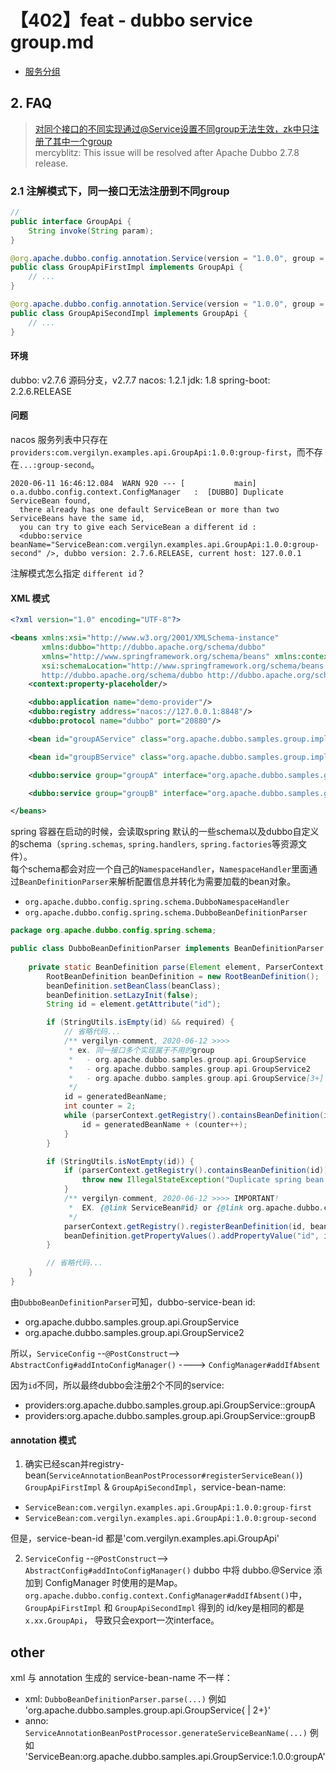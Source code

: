 # 【402】feat - dubbo service group.md

+ [服务分组](http://dubbo.apache.org/zh-cn/docs/user/demos/service-group.html)


## 2. FAQ
> [对同个接口的不同实现通过@Service设置不同group无法生效，zk中只注册了其中一个group](https://github.com/apache/dubbo/issues/6283)  
> mercyblitz: This issue will be resolved after Apache Dubbo 2.7.8 release.

### 2.1 注解模式下，同一接口无法注册到不同group
```java
// 
public interface GroupApi {
    String invoke(String param);
}

@org.apache.dubbo.config.annotation.Service(version = "1.0.0", group = "group-first")
public class GroupApiFirstImpl implements GroupApi {
    // ... 
}

@org.apache.dubbo.config.annotation.Service(version = "1.0.0", group = "group-second")
public class GroupApiSecondImpl implements GroupApi {
    // ... 
}
```

#### 环境
dubbo: v2.7.6 源码分支，v2.7.7
nacos: 1.2.1
jdk: 1.8
spring-boot: 2.2.6.RELEASE

#### 问题  
nacos 服务列表中只存在 `providers:com.vergilyn.examples.api.GroupApi:1.0.0:group-first`，而不存在`...:group-second`。

```text
2020-06-11 16:46:12.084  WARN 920 --- [           main] o.a.dubbo.config.context.ConfigManager   :  [DUBBO] Duplicate ServiceBean found, 
  there already has one default ServiceBean or more than two ServiceBeans have the same id, 
  you can try to give each ServiceBean a different id : 
  <dubbo:service beanName="ServiceBean:com.vergilyn.examples.api.GroupApi:1.0.0:group-second" />, dubbo version: 2.7.6.RELEASE, current host: 127.0.0.1
```

注解模式怎么指定 `different id`？

#### XML 模式
```xml
<?xml version="1.0" encoding="UTF-8"?>

<beans xmlns:xsi="http://www.w3.org/2001/XMLSchema-instance"
       xmlns:dubbo="http://dubbo.apache.org/schema/dubbo"
       xmlns="http://www.springframework.org/schema/beans" xmlns:context="http://www.springframework.org/schema/context"
       xsi:schemaLocation="http://www.springframework.org/schema/beans http://www.springframework.org/schema/beans/spring-beans.xsd
       http://dubbo.apache.org/schema/dubbo http://dubbo.apache.org/schema/dubbo/dubbo.xsd http://www.springframework.org/schema/context http://www.springframework.org/schema/context/spring-context.xsd">
    <context:property-placeholder/>

    <dubbo:application name="demo-provider"/>
    <dubbo:registry address="nacos://127.0.0.1:8848"/>
    <dubbo:protocol name="dubbo" port="20880"/>

    <bean id="groupAService" class="org.apache.dubbo.samples.group.impl.GroupAServiceImpl"/>

    <bean id="groupBService" class="org.apache.dubbo.samples.group.impl.GroupBServiceImpl"/>

    <dubbo:service group="groupA" interface="org.apache.dubbo.samples.group.api.GroupService" ref="groupAService"/>

    <dubbo:service group="groupB" interface="org.apache.dubbo.samples.group.api.GroupService" ref="groupBService"/>

</beans>

```

spring 容器在启动的时候，会读取spring 默认的一些schema以及dubbo自定义的schema（`spring.schemas`, `spring.handlers`, `spring.factories`等资源文件）。  
每个schema都会对应一个自己的`NamespaceHandler`，`NamespaceHandler`里面通过`BeanDefinitionParser`来解析配置信息并转化为需要加载的bean对象。  
- `org.apache.dubbo.config.spring.schema.DubboNamespaceHandler`
- `org.apache.dubbo.config.spring.schema.DubboBeanDefinitionParser`

```java
package org.apache.dubbo.config.spring.schema;

public class DubboBeanDefinitionParser implements BeanDefinitionParser {
    
    private static BeanDefinition parse(Element element, ParserContext parserContext, Class<?> beanClass, boolean required) {
        RootBeanDefinition beanDefinition = new RootBeanDefinition();
        beanDefinition.setBeanClass(beanClass);
        beanDefinition.setLazyInit(false);
        String id = element.getAttribute("id");

        if (StringUtils.isEmpty(id) && required) {
            // 省略代码...
            /** vergilyn-comment, 2020-06-12 >>>>
             * ex. 同一接口多个实现属于不用的group
             *   - org.apache.dubbo.samples.group.api.GroupService
             *   - org.apache.dubbo.samples.group.api.GroupService2
             *   - org.apache.dubbo.samples.group.api.GroupService[3+]
             */
            id = generatedBeanName;
            int counter = 2;
            while (parserContext.getRegistry().containsBeanDefinition(id)) {
                id = generatedBeanName + (counter++);
            }
        }

        if (StringUtils.isNotEmpty(id)) {
            if (parserContext.getRegistry().containsBeanDefinition(id)) {
                throw new IllegalStateException("Duplicate spring bean id " + id);
            }
            /** vergilyn-comment, 2020-06-12 >>>> IMPORTANT!
             *  EX. {@link ServiceBean#id} or {@link org.apache.dubbo.config.ServiceConfig#id}
             */
            parserContext.getRegistry().registerBeanDefinition(id, beanDefinition);
            beanDefinition.getPropertyValues().addPropertyValue("id", id);
        }

        // 省略代码...
    }
}
```

由`DubboBeanDefinitionParser`可知，dubbo-service-bean id:  
- org.apache.dubbo.samples.group.api.GroupService
- org.apache.dubbo.samples.group.api.GroupService2

所以，`ServiceConfig` --`@PostConstruct`--> `AbstractConfig#addIntoConfigManager()` ----> `ConfigManager#addIfAbsent`  

因为`id`不同，所以最终dubbo会注册2个不同的service:  
- providers:org.apache.dubbo.samples.group.api.GroupService::groupA
- providers:org.apache.dubbo.samples.group.api.GroupService::groupB

#### annotation 模式
1. 确实已经scan并registry-bean(`ServiceAnnotationBeanPostProcessor#registerServiceBean()`) `GroupApiFirstImpl` & `GroupApiSecondImpl`，service-bean-name: 
- `ServiceBean:com.vergilyn.examples.api.GroupApi:1.0.0:group-first`
- `ServiceBean:com.vergilyn.examples.api.GroupApi:1.0.0:group-second`

但是，service-bean-id 都是'com.vergilyn.examples.api.GroupApi'

2. `ServiceConfig` --`@PostConstruct`--> `AbstractConfig#addIntoConfigManager()`
dubbo 中将 dubbo.@Service 添加到 ConfigManager 时使用的是Map。  
`org.apache.dubbo.config.context.ConfigManager#addIfAbsent()`中，`GroupApiFirstImpl` 和 `GroupApiSecondImpl` 得到的 id/key是相同的都是`x.xx.GroupApi`，
导致只会export一次interface。



## other
xml 与 annotation 生成的 service-bean-name 不一样：
- xml: `DubboBeanDefinitionParser.parse(...)` 例如 'org.apache.dubbo.samples.group.api.GroupService{ | 2+}'
- anno: `ServiceAnnotationBeanPostProcessor.generateServiceBeanName(...)` 例如 'ServiceBean:org.apache.dubbo.samples.api.GroupService:1.0.0:groupA'
